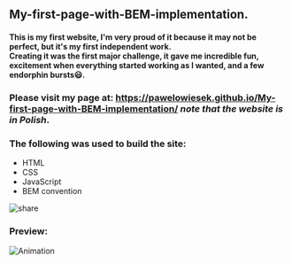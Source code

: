 ## My-first-page-with-BEM-implementation.
#### This is my first website, **I'm very proud of it** because it may not be perfect, but it's my first independent work.<br> Creating it was the first major challenge, it gave me incredible fun, excitement when everything started working as I wanted, and a few endorphin bursts😃.
### Please visit my page at: https://pawelowiesek.github.io/My-first-page-with-BEM-implementation/ *note that the website is in Polish*.

### The following was used to build the site:
- HTML
- CSS
- JavaScript
- BEM convention

![share](https://user-images.githubusercontent.com/121549413/211076244-4a3c4e32-b4f4-4ed9-9541-479a7858e875.png)
### Preview:


![Animation](https://user-images.githubusercontent.com/121549413/211304281-32c408bc-1a8c-433a-9c80-f847abba3bac.gif)
